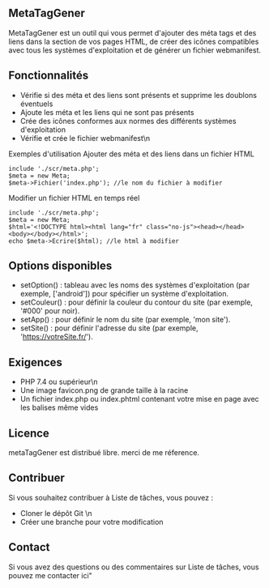 
## MetaTagGener
MetaTagGener est un outil qui vous permet d'ajouter des méta tags et des liens dans la section <head> de vos pages HTML, de créer des icônes compatibles avec tous les systèmes d'exploitation et de générer un fichier webmanifest.

## Fonctionnalités
- Vérifie si des méta et des liens sont présents et supprime les doublons éventuels<br>
- Ajoute les méta et les liens qui ne sont pas présents<br>
- Crée des icônes conformes aux normes des différents systèmes d'exploitation<br>
- Vérifie et crée le fichier webmanifest\n

Exemples d'utilisation
Ajouter des méta et des liens dans un fichier HTML <br>
```
include './scr/meta.php';
$meta = new Meta;
$meta->Fichier('index.php'); //le nom du fichier à modifier
```
Modifier un fichier HTML en temps réel
```
include './scr/meta.php';
$meta = new Meta;
$html='<!DOCTYPE html><html lang="fr" class="no-js"><head></head><body></body></html>';
echo $meta->Ecrire($html); //le html à modifier 
```
## Options disponibles
- setOption() : tableau avec les noms des systèmes d'exploitation (par exemple, ['android']) pour spécifier un système d'exploitation. <br>
- setCouleur() : pour définir la couleur du contour du site (par exemple, '#000' pour noir). <br>
- setApp() : pour définir le nom du site (par exemple, 'mon site').<br>
- setSite() : pour définir l'adresse du site (par exemple, 'https://votreSite.fr/'). <br>

## Exigences
- PHP 7.4 ou supérieur\n
- Une image favicon.png de grande taille à la racine <br>
- Un fichier index.php ou index.phtml contenant votre mise en page avec les balises <head> </head> même vides <br>

## Licence

metaTagGener est distribué libre. merci de me réference. <br>

## Contribuer

Si vous souhaitez contribuer à Liste de tâches, vous pouvez : <br>

- Cloner le dépôt Git \n
- Créer une branche pour votre modification <br>

## Contact

Si vous avez des questions ou des commentaires sur Liste de tâches, vous pouvez me contacter ici" <br>
